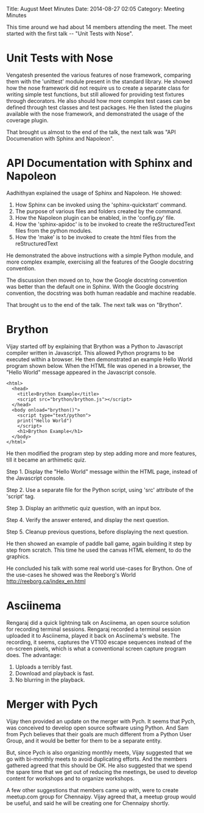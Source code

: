 Title: August Meet Minutes
Date: 2014-08-27 02:05
Category: Meeting Minutes

This time around we had about 14 members attending the meet. The meet
started with the first talk -- "Unit Tests with Nose".

Unit Tests with Nose
====================

Vengatesh presented the various features of nose framework, comparing
them with the 'unittest' module present in the standard library. He
showed how the nose framework did not require us to create a separate
class for writing simple test functions, but still allowed for
providing test fixtures through decorators. He also should how more
complex test cases can be defined through test classes and test
packages. He then listed the plugins available with the nose
framework, and demonstrated the usage of the coverage plugin.

That brought us almost to the end of the talk, the next talk was "API
Documenation with Sphinx and Napoleon".

API Documentation with Sphinx and Napoleon
==========================================

Aadhithyan explained the usage of Sphinx and Napoleon. He showed:

  1. How Sphinx can be invoked using the 'sphinx-quickstart' command.
  2. The purpose of various files and folders created by the command.
  3. How the Napoleon plugin can be enabled, in the 'config.py' file.
  4. How the 'sphinx-apidoc' is to be invoked to create the
     reStructuredText files from the python modules.
  5. How the 'make' is to be invoked to create the html files from the
     reStructuredText

He demonstrated the above instructions with a simple Python module,
and more complex example, exercising all the features of the Google
docstring convention.

The discussion then moved on to, how the Google docstring convention
was better than the default one in Sphinx. With the Google docstring
convention, the docstring was both human readable and machine
readable.

That brought us to the end of the talk. The next talk was on "Brython".

Brython
=======

Vijay started off by explaining that Brython was a Python to Javascript
compiler written in Javascript. This allowed Python programs to be
executed within a browser. He then demonstrated an example Hello
World program shown below. When the HTML file was opened in a browser,
the "Hello World" message appeared in the Javascript console.

    <html>
      <head>
        <title>Brython Example</title>
        <script src="brython/brython.js"></script>
      </head>
      <body onload="brython()">
        <script type="text/python">
        print("Hello World")
        </script>
        <h1>Brython Example</h1>
      </body>
    </html>

He then modified the program step by step adding more and more
features, till it became an arthimetic quiz.

  Step 1. Display the "Hello World" message within the HTML page,
  instead of the Javascript console.

  Step 2. Use a separate file for the Python script, using 'src'
  attribute of the 'script' tag.

  Step 3. Display an arithmetic quiz question, with an input box.

  Step 4. Verify the answer entered, and display the next question.

  Step 5. Cleanup previous questions, before displaying the next
  question.

He then showed an example of paddle ball game, again building it step
by step from scratch. This time he used the canvas HTML element, to do
the graphics.

He concluded his talk with some real world use-cases for Brython. One
of the use-cases he showed was the Reeborg's World
http://reeborg.ca/index_en.html

Asciinema
=========

Rengaraj did a quick lightning talk on Asciinema, an open source
solution for recording terminal sessions. Rengaraj recorded a terminal
session uploaded it to Asciinema, played it back on Asciinema's
website. The recording, it seems, captures the VT100 escape sequences
instead of the on-screen pixels, which is what a conventional screen
capture program does. The advantage:

  1. Uploads a terribly fast.
  2. Download and playback is fast.
  3. No blurring in the playback.

Merger with Pych
================

Vijay then provided an update on the merger with Pych. It seems that
Pych, was conceived to develop open source software using Python. And
Sam from Pych believes that their goals are much different from a
Python User Group, and it would be better for them to be a separate
entity.

But, since Pych is also organizing monthly meets, Vijay suggested that
we go with bi-monthly meets to avoid duplicating efforts. And the
members gathered agreed that this should be OK. He also suggested that
we spend the spare time that we get out of reducing the meetings, be
used to develop content for workshops and to organize workshops.

A few other suggestions that members came up with, were to create
meetup.com group for Chennaipy. Vijay agreed that, a meetup group
would be useful, and said he will be creating one for Chennaipy
shortly.
